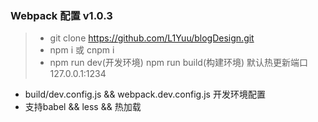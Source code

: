 <h3>Webpack 配置 v1.0.3</h3>

> + git clone https://github.com/L1Yuu/blogDesign.git
> + npm i  或  cnpm i
> + npm run dev(开发环境)  npm run build(构建环境)  默认热更新端口 127.0.0.1:1234


+ build/dev.config.js && webpack.dev.config.js 开发环境配置
+ 支持babel && less && 热加载 
